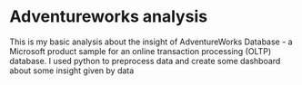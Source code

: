 # Adventureworks analysis
This is my basic analysis about the insight of AdventureWorks Database - a Microsoft product sample for an online transaction processing (OLTP) database.
I used python to preprocess data and create some dashboard about some insight given by data
